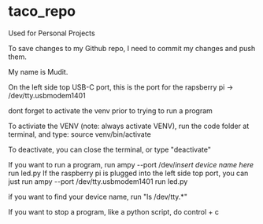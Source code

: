 # taco_repo
Used for Personal Projects

To save changes to my Github repo, I need to commit my changes and push them.

My name is Mudit.

On the left side top USB-C port, this is the port for the rapsberry pi -> /dev/tty.usbmodem1401

dont forget to activate the venv prior to trying to run a program

To activiate the VENV (note: always activate VENV), run the code folder at terminal, and type: source venv/bin/activate


To deactivate, you can close the terminal, or type "deactivate"


If you want to run a program, run ampy --port /dev/*insert device name here* run led.py
If the raspberry pi is plugged into the left side top port, you can just run ampy --port /dev/tty.usbmodem1401 run led.py


if you want to find your device name, run "ls /dev/tty.*"



If you want to stop a program, like a python script, do control + c
